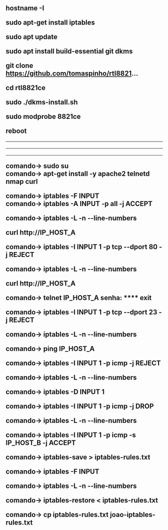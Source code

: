 <h2>
  
 hostname -I
  
sudo apt-get install iptables
  
sudo apt update
  
sudo apt install build-essential git dkms
  
git clone https://github.com/tomaspinho/rtl8821...
  
cd rtl8821ce
  
sudo ./dkms-install.sh
  
sudo modprobe 8821ce
  
reboot
  
  -----------------------------
  -----------------------------
  -----------------------------
  
comando→ sudo su <br>
comando→ apt-get install -y apache2 telnetd nmap curl

comando→ iptables -F INPUT <br>
comando→ iptables -A INPUT -p all -j ACCEPT

comando→ iptables -L -n --line-numbers

curl http://IP_HOST_A

comando→ iptables -I INPUT 1 -p tcp --dport 80 -j REJECT

comando→ iptables -L -n --line-numbers

curl http://IP_HOST_A


comando→ telnet IP_HOST_A
senha: ****
exit

comando→ iptables -I INPUT 1 -p tcp --dport 23 -j REJECT

comando→ iptables -L -n --line-numbers

comando→ ping IP_HOST_A

comando→ iptables -I INPUT 1 -p icmp -j REJECT

comando→ iptables -L -n --line-numbers

comando→ iptables -D INPUT 1

comando→ iptables -I INPUT 1 -p icmp -j DROP

comando→ iptables -L -n --line-numbers

comando→ iptables -I INPUT 1 -p icmp -s IP_HOST_B -j ACCEPT

comando→ iptables-save > iptables-rules.txt

comando→ iptables -F INPUT

comando→ iptables -L -n --line-numbers

comando→ iptables-restore < iptables-rules.txt

comando→ cp iptables-rules.txt joao-iptables-rules.txt


</h2>











